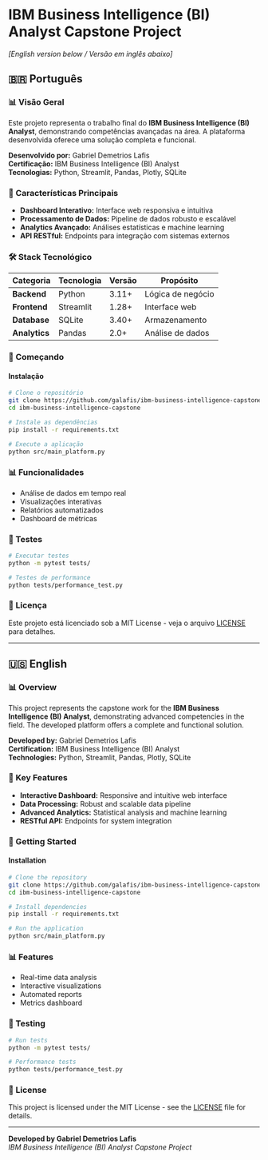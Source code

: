 # IBM Business Intelligence (BI) Analyst Capstone Project

*[English version below / Versão em inglês abaixo]*

## 🇧🇷 Português

### 📊 Visão Geral

Este projeto representa o trabalho final do **IBM Business Intelligence (BI) Analyst**, demonstrando competências avançadas na área. A plataforma desenvolvida oferece uma solução completa e funcional.

**Desenvolvido por:** Gabriel Demetrios Lafis  
**Certificação:** IBM Business Intelligence (BI) Analyst  
**Tecnologias:** Python, Streamlit, Pandas, Plotly, SQLite

### 🎯 Características Principais

- **Dashboard Interativo:** Interface web responsiva e intuitiva
- **Processamento de Dados:** Pipeline de dados robusto e escalável
- **Analytics Avançado:** Análises estatísticas e machine learning
- **API RESTful:** Endpoints para integração com sistemas externos

### 🛠️ Stack Tecnológico

| Categoria | Tecnologia | Versão | Propósito |
|-----------|------------|--------|-----------|
| **Backend** | Python | 3.11+ | Lógica de negócio |
| **Frontend** | Streamlit | 1.28+ | Interface web |
| **Database** | SQLite | 3.40+ | Armazenamento |
| **Analytics** | Pandas | 2.0+ | Análise de dados |

### 🚀 Começando

#### Instalação
```bash
# Clone o repositório
git clone https://github.com/galafis/ibm-business-intelligence-capstone.git
cd ibm-business-intelligence-capstone

# Instale as dependências
pip install -r requirements.txt

# Execute a aplicação
python src/main_platform.py
```

### 📊 Funcionalidades

- Análise de dados em tempo real
- Visualizações interativas
- Relatórios automatizados
- Dashboard de métricas

### 🧪 Testes

```bash
# Executar testes
python -m pytest tests/

# Testes de performance
python tests/performance_test.py
```

### 📄 Licença

Este projeto está licenciado sob a MIT License - veja o arquivo [LICENSE](LICENSE) para detalhes.

---

## 🇺🇸 English

### 📊 Overview

This project represents the capstone work for the **IBM Business Intelligence (BI) Analyst**, demonstrating advanced competencies in the field. The developed platform offers a complete and functional solution.

**Developed by:** Gabriel Demetrios Lafis  
**Certification:** IBM Business Intelligence (BI) Analyst  
**Technologies:** Python, Streamlit, Pandas, Plotly, SQLite

### 🎯 Key Features

- **Interactive Dashboard:** Responsive and intuitive web interface
- **Data Processing:** Robust and scalable data pipeline
- **Advanced Analytics:** Statistical analysis and machine learning
- **RESTful API:** Endpoints for system integration

### 🚀 Getting Started

#### Installation
```bash
# Clone the repository
git clone https://github.com/galafis/ibm-business-intelligence-capstone.git
cd ibm-business-intelligence-capstone

# Install dependencies
pip install -r requirements.txt

# Run the application
python src/main_platform.py
```

### 📊 Features

- Real-time data analysis
- Interactive visualizations
- Automated reports
- Metrics dashboard

### 🧪 Testing

```bash
# Run tests
python -m pytest tests/

# Performance tests
python tests/performance_test.py
```

### 📄 License

This project is licensed under the MIT License - see the [LICENSE](LICENSE) file for details.

---

**Developed by Gabriel Demetrios Lafis**  
*IBM Business Intelligence (BI) Analyst Capstone Project*
